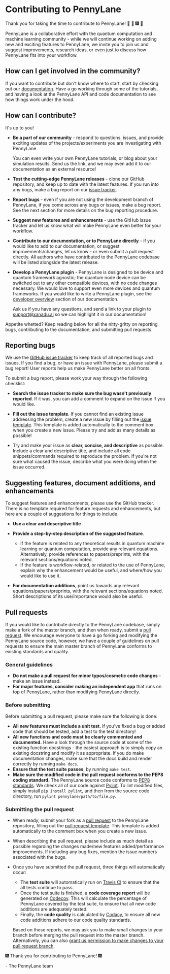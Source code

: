 # Contributing to PennyLane

Thank you for taking the time to contribute to PennyLane!
:confetti_ball: :tada: :fireworks: :balloon:

PennyLane is a collaborative effort with the quantum computation and machine learning
community - while we will continue working on adding new and exciting features to PennyLane,
we invite you to join us and suggest improvements, research ideas, or even just to discuss how
PennyLane fits into your workflow.

## How can I get involved in the community?

If you want to contribute but don't know where to start, start by checking out our
[documentation](https://pennylane.readthedocs.io). Have a go working through some of the tutorials,
and having a look at the PennyLane API and code documentation to see how things work under the hood.


## How can I contribute?

It's up to you!

* **Be a part of our community** - respond to questions, issues, and
  provide exciting updates of the projects/experiments you are investigating with PennyLane

  You can even write your own PennyLane tutorials, or blog about your simulation results.
  Send us the link, and we may even add it to our documentation as an external resource!

* **Test the cutting-edge PennyLane releases** - clone our GitHub repository, and keep up to
  date with the latest features. If you run into any bugs, make a bug report on our
  [issue tracker](https://github.com/XanaduAI/pennylane/issues).

* **Report bugs** - even if you are not using the development branch of PennyLane, if you come
  across any bugs or issues, make a bug report. See the next section for more details on the bug
  reporting procedure.

* **Suggest new features and enhancements** - use the GitHub issue tracker
  and let us know what will make PennyLane even better for your workflow.

* **Contribute to our documentation, or to PennyLane directly** - if you would like to add
  to our documentation, or suggest improvements/changes, let us know - or even submit a pull request directly. All authors
  who have contributed to the PennyLane codebase will be listed alongside the latest release.

* **Develop a PennyLane plugin** - PennyLane is designed to be device and quantum framework agnostic;
  the quantum node device can be switched out to any other compatible devices, with no code changes necessary.
  We would love to support even more devices and quantum frameworks. If you would like to write a PennyLane plugin,
  see the [developer overview](https://pennylane.readthedocs.io/en/latest/API/overview.html) section of our documentation.

  Ask us if you have any questions, and send a link to your plugin to support@xanadu.ai so we can highlight it in
  our documentation!

Appetite whetted? Keep reading below for all the nitty-gritty on reporting bugs, contributing to the documentation,
and submitting pull requests.

## Reporting bugs

We use the [GitHub issue tracker](https://github.com/XanaduAI/pennylane/issues) to keep track of all reported
bugs and issues. If you find a bug, or have an issue with PennyLane, please submit a bug report! User
reports help us make PennyLane better on all fronts.

To submit a bug report, please work your way through the following checklist:

* **Search the issue tracker to make sure the bug wasn't previously reported**. If it was, you can add a comment
  to expand on the issue if you would like.

* **Fill out the issue template**. If you cannot find an existing issue addressing the problem, create a new
  issue by filling out the [issue template](.github/ISSUE_TEMPLATE.md). This template is added automatically to the comment
  box when you create a new issue. Please try and add as many details as possible!

* Try and make your issue as **clear, concise, and descriptive** as possible. Include a clear and descriptive title,
  and include all code snippets/commands required to reproduce the problem. If you're not sure what caused the issue,
  describe what you were doing when the issue occurred.

## Suggesting features, document additions, and enhancements

To suggest features and enhancements, please use the GitHub tracker. There is no template required for
feature requests and enhancements, but here are a couple of suggestions for things to include.

* **Use a clear and descriptive title**
* **Provide a step-by-step description of the suggested feature**.

  - If the feature is related to any theoretical results in quantum machine learning or quantum computation,
    provide any relevant equations. Alternatively, provide references to papers/preprints,
    with the relevant sections/equations noted.
  - If the feature is workflow-related, or related to the use of PennyLane,
    explain why the enhancement would be useful, and where/how you would like to use it.

* **For documentation additions**, point us towards any relevant equations/papers/preprints,
    with the relevant sections/equations noted. Short descriptions of its use/importance would also be useful.

## Pull requests

If you would like to contribute directly to the PennyLane codebase, simply make a fork of the master branch, and
then when ready, submit a [pull request](https://help.github.com/articles/about-pull-requests). We encourage everyone
to have a go forking and modifying the PennyLane source code, however, we have a couple of guidelines on pull
requests to ensure the main master branch of PennyLane conforms to existing standards and quality.

### General guidelines

* **Do not make a pull request for minor typos/cosmetic code changes** - make an issue instead.
* **For major features, consider making an independent app** that runs on top of PennyLane, rather than modifying
  PennyLane directly.

### Before submitting

Before submitting a pull request, please make sure the following is done:

* **All new features must include a unit test.** If you've fixed a bug or added code that should be tested,
  add a test to the test directory!
* **All new functions and code must be clearly commented and documented.** Have a look through the source code at some of
  the existing function docstrings - the easiest approach is to simply copy an existing docstring and modify it as appropriate.
  If you do make documentation changes, make sure that the docs build and render correctly by running `make docs`.
* **Ensure that the test suite passes**, by running `make test`.
* **Make sure the modified code in the pull request conforms to the PEP8 coding standard.** The PennyLane source code
  conforms to [PEP8 standards](https://www.python.org/dev/peps/pep-0008/). We check all of our code against
  [Pylint](https://www.pylint.org/). To lint modified files, simply install `pip install pylint`, and then from the source code
  directory, run `pylint pennylane/path/to/file.py`.

### Submitting the pull request
* When ready, submit your fork as a [pull request](https://help.github.com/articles/about-pull-requests) to the PennyLane
  repository, filling out the [pull request template](.github/PULL_REQUEST_TEMPLATE.md). This template is added automatically
  to the comment box when you create a new issue.

* When describing the pull request, please include as much detail as possible regarding the changes made/new features
  added/performance improvements. If including any bug fixes, mention the issue numbers associated with the bugs.

* Once you have submitted the pull request, three things will automatically occur:

  - The **test suite** will automatically run on [Travis CI](https://travis-ci.org/XanaduAI/pennylane)
    to ensure that the all tests continue to pass.
  - Once the test suite is finished, a **code coverage report** will be generated on
    [Codecov](https://codecov.io/gh/XanaduAI/pennylane). This will calculate the percentage of PennyLane
    covered by the test suite, to ensure that all new code additions are adequately tested.
  - Finally, the **code quality** is calculated by [Codacy](https://app.codacy.com/app/XanaduAI/pennylane/dashboard),
    to ensure all new code additions adhere to our code quality standards.

  Based on these reports, we may ask you to make small changes to your branch before merging the pull request into the master branch. Alternatively, you can also
  [grant us permission to make changes to your pull request branch](https://help.github.com/articles/allowing-changes-to-a-pull-request-branch-created-from-a-fork/).

:fireworks: Thank you for contributing to PennyLane! :fireworks:

\- The PennyLane team

